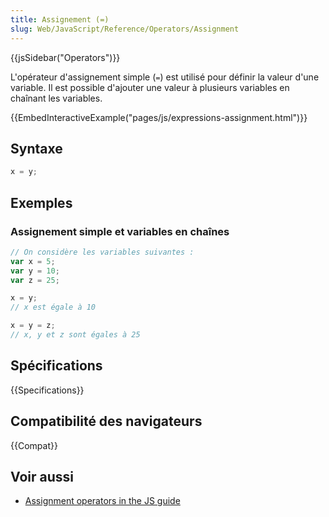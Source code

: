 ```yaml
---
title: Assignement (=)
slug: Web/JavaScript/Reference/Operators/Assignment
---
```


{{jsSidebar("Operators")}}

L'opérateur d'assignement simple (`=`) est utilisé pour définir la valeur d'une variable. Il est possible d'ajouter une valeur à plusieurs variables en chaînant les variables.

{{EmbedInteractiveExample("pages/js/expressions-assignment.html")}}

## Syntaxe

```js
x = y;
```

## Exemples

### Assignement simple et variables en chaînes

```js
// On considère les variables suivantes :
var x = 5;
var y = 10;
var z = 25;

x = y;
// x est égale à 10

x = y = z;
// x, y et z sont égales à 25
```

## Spécifications

{{Specifications}}

## Compatibilité des navigateurs

{{Compat}}

## Voir aussi

- [Assignment operators in the JS guide](/fr/docs/Web/JavaScript/Guide/Expressions_and_operators)
